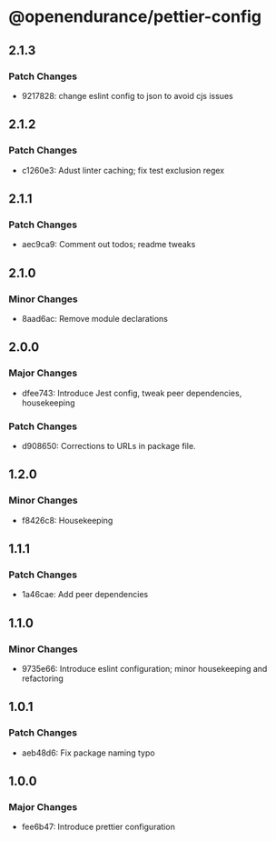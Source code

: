# @openendurance/pettier-config

## 2.1.3

### Patch Changes

-   9217828: change eslint config to json to avoid cjs issues

## 2.1.2

### Patch Changes

-   c1260e3: Adust linter caching; fix test exclusion regex

## 2.1.1

### Patch Changes

-   aec9ca9: Comment out todos; readme tweaks

## 2.1.0

### Minor Changes

-   8aad6ac: Remove module declarations

## 2.0.0

### Major Changes

-   dfee743: Introduce Jest config, tweak peer dependencies, housekeeping

### Patch Changes

-   d908650: Corrections to URLs in package file.

## 1.2.0

### Minor Changes

-   f8426c8: Housekeeping

## 1.1.1

### Patch Changes

-   1a46cae: Add peer dependencies

## 1.1.0

### Minor Changes

-   9735e66: Introduce eslint configuration; minor housekeeping and refactoring

## 1.0.1

### Patch Changes

-   aeb48d6: Fix package naming typo

## 1.0.0

### Major Changes

-   fee6b47: Introduce prettier configuration
